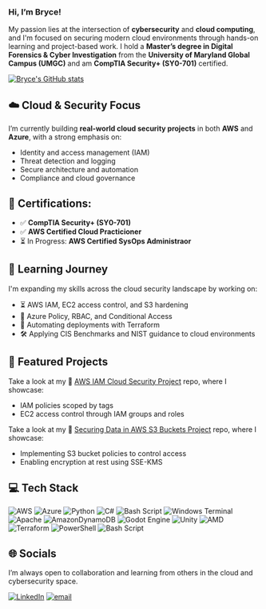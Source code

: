 ### Hi, I’m Bryce!

My passion lies at the intersection of **cybersecurity** and **cloud computing**, and I'm focused on securing modern cloud environments through hands-on learning and project-based work. I hold a **Master’s degree in Digital Forensics & Cyber Investigation** from the **University of Maryland Global Campus (UMGC)** and am **CompTIA Security+ (SY0-701)** certified. 

[![Bryce's GitHub stats](https://github-readme-stats.vercel.app/api?username=brycecox11&show_icons=true&theme=tokyonight)](https://github.com/anuraghazra/github-readme-stats)

## ☁️ Cloud & Security Focus

I’m currently building **real-world cloud security projects** in both **AWS** and **Azure**, with a strong emphasis on:
- Identity and access management (IAM)
- Threat detection and logging
- Secure architecture and automation
- Compliance and cloud governance

## 🔐 **Certifications:**
- ✅ **CompTIA Security+ (SY0-701)**
- ✅ **AWS Certified Cloud Practicioner**
- ⏳ In Progress: **AWS Certified SysOps Administraor**

## 🚀 Learning Journey

I'm expanding my skills across the cloud security landscape by working on:
- ⏳ AWS IAM, EC2 access control, and S3 hardening  
- 🔄 Azure Policy, RBAC, and Conditional Access  
- 🧪 Automating deployments with Terraform  
- 🛠️ Applying CIS Benchmarks and NIST guidance to cloud environments

## 📂 Featured Projects

Take a look at my 🔐 [AWS IAM Cloud Security Project](https://github.com/brycecox11/Projects/tree/main/AWS/AWS%20IAM%20Cloud%20Security%20Project) repo, where I showcase:
- IAM policies scoped by tags
- EC2 access control through IAM groups and roles

Take a look at my 🔐 [Securing Data in AWS S3 Buckets Project](https://github.com/brycecox11/Projects/tree/main/AWS/Securing%20Data%20in%20AWS%20S3%20Buckets) repo, where I showcase: 
- Implementing S3 bucket policies to control access
- Enabling encryption at rest using SSE-KMS

## 💻 Tech Stack
![AWS](https://img.shields.io/badge/AWS-%23FF9900.svg?style=for-the-badge&logo=amazon-aws&logoColor=white) ![Azure](https://img.shields.io/badge/azure-%230072C6.svg?style=for-the-badge&logo=microsoftazure&logoColor=white) ![Python](https://img.shields.io/badge/python-3670A0?style=for-the-badge&logo=python&logoColor=ffdd54) ![C#](https://img.shields.io/badge/c%23-%23239120.svg?style=for-the-badge&logo=csharp&logoColor=white) ![Bash Script](https://img.shields.io/badge/bash_script-%23121011.svg?style=for-the-badge&logo=gnu-bash&logoColor=white) ![Windows Terminal](https://img.shields.io/badge/Windows%20Terminal-%234D4D4D.svg?style=for-the-badge&logo=windows-terminal&logoColor=white) ![Apache](https://img.shields.io/badge/apache-%23D42029.svg?style=for-the-badge&logo=apache&logoColor=white) ![AmazonDynamoDB](https://img.shields.io/badge/Amazon%20DynamoDB-4053D6?style=for-the-badge&logo=Amazon%20DynamoDB&logoColor=white) ![Godot Engine](https://img.shields.io/badge/GODOT-%23FFFFFF.svg?style=for-the-badge&logo=godot-engine) ![Unity](https://img.shields.io/badge/unity-%23000000.svg?style=for-the-badge&logo=unity&logoColor=white) ![AMD](https://img.shields.io/badge/AMD-%23000000.svg?style=for-the-badge&logo=amd&logoColor=white) ![Terraform](https://img.shields.io/badge/terraform-%235835CC.svg?style=for-the-badge&logo=terraform&logoColor=white) ![PowerShell](https://img.shields.io/badge/PowerShell-%235391FE.svg?style=for-the-badge&logo=powershell&logoColor=white) ![Bash Script](https://img.shields.io/badge/bash_script-%23121011.svg?style=for-the-badge&logo=gnu-bash&logoColor=white)

## 🌐 Socials
I’m always open to collaboration and learning from others in the cloud and cybersecurity space.

[![LinkedIn](https://img.shields.io/badge/LinkedIn-%230077B5.svg?logo=linkedin&logoColor=white)](https://linkedin.com/in/bryce-cox-559616219) [![email](https://img.shields.io/badge/Email-D14836?logo=gmail&logoColor=white)](mailto:bcox8898@gmail.com)  
